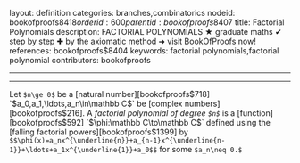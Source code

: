 layout: definition
categories: branches,combinatorics
nodeid: bookofproofs$8418
orderid: 600
parentid: bookofproofs$8407
title: Factorial Polynomials
description: FACTORIAL POLYNOMIALS ★ graduate maths ✔ step by step ✚ by the axiomatic method ➜ visit BookOfProofs now!
references: bookofproofs$8404
keywords: factorial polynomials,factorial polynomial
contributors: bookofproofs

---


---

Let `$n\ge 0$` be a [natural number][bookofproofs$718] `$a_0,a_1,\ldots,a_n\in\mathbb C$` be [complex numbers][bookofproofs$216]. A *factorial polynomial of degree `$n$`* is a [function][bookofproofs$592]  `$\phi:\mathbb C\to\mathbb C$` defined using the [falling factorial powers][bookofproofs$1399] by `$$\phi(x)=a_nx^{\underline{n}}+a_{n-1}x^{\underline{n-1}}+\ldots+a_1x^{\underline{1}}+a_0$$` for some `$a_n\neq 0.$`
